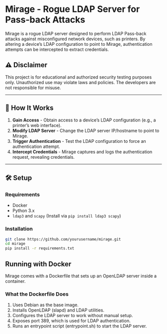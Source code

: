 # Mirage - Rogue LDAP Server for Pass-back Attacks  

Mirage is a rogue LDAP server designed to perform LDAP Pass-back attacks against misconfigured network devices, such as printers. By altering a device’s LDAP configuration to point to Mirage, authentication attempts can be intercepted to extract credentials.  

## ⚠️ Disclaimer  
This project is for educational and authorized security testing purposes only. Unauthorized use may violate laws and policies. The developers are not responsible for misuse.  

---

## 📌 How It Works  
1. **Gain Access** - Obtain access to a device’s LDAP configuration (e.g., a printer’s web interface).  
2. **Modify LDAP Server** - Change the LDAP server IP/hostname to point to Mirage.  
3. **Trigger Authentication** - Test the LDAP configuration to force an authentication attempt.  
4. **Intercept Credentials** - Mirage captures and logs the authentication request, revealing credentials.  

---

## 🛠️ Setup  
### Requirements  
- Docker  
- Python 3.x  
- `ldap3` and `scapy` (Install via `pip install ldap3 scapy`)  

### Installation  
```bash
git clone https://github.com/yourusername/mirage.git  
cd mirage  
pip install -r requirements.txt  
```
## Running with Docker
Mirage comes with a Dockerfile that sets up an OpenLDAP server inside a container.

### What the Dockerfile Does
1. Uses Debian as the base image.
2. Installs OpenLDAP (slapd) and LDAP utilities.
3. Configures the LDAP server to work without manual setup.
4. Exposes port 389, which is used for LDAP authentication.
5. Runs an entrypoint script (entrypoint.sh) to start the LDAP server.